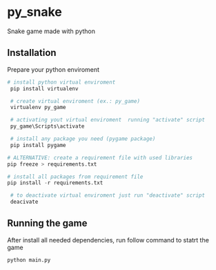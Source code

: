 # py_snake
Snake game made with python

## Installation
Prepare your python enviroment
~~~ python
# install python virtual enviroment
 pip install virtualenv

 # create virtual enviroment (ex.: py_game)
 virtualenv py_game

 # activating yout virtual enviroment  running "activate" script
 py_game\Scripts\activate

 # install any package you need (pygame package)
 pip install pygame

# ALTERNATIVE: create a requirement file with used libraries
pip freeze > requirements.txt

# install all packages from requirement file
pip install -r requirements.txt

 # to deactivate virtual enviroment just run "deactivate" script
 deacivate
 ~~~

 ## Running the game
 After install all needed dependencies, run follow command to statrt the game
 ~~~ terminal
python main.py
 ~~~
